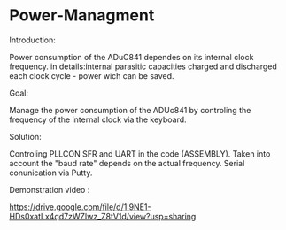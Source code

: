 # Power-Managment

Introduction: 

Power consumption of the ADuC841 dependes on its internal clock frequency.
in details:internal parasitic capacities charged and discharged each clock cycle - power  wich can be saved.

Goal:

Manage the power consumption of the ADUc841 by controling the frequency of the internal clock via the keyboard.

Solution:

Controling PLLCON SFR and UART in the code (ASSEMBLY).
Taken into account  the "baud rate" depends on the actual frequency. 
Serial conunication via Putty.


Demonstration video :

https://drive.google.com/file/d/1I9NE1-HDs0xatLx4qd7zWZlwz_Z8tV1d/view?usp=sharing
 
